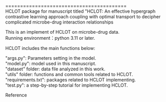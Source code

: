 ========================================= <br>
HCLOT package for manuscript titled "HCLOT: An effective hypergraph contrastive learning approach coupling with optimal transport to decipher <br>
complicated microbe-drug interaction relationships <br>

This is an implement of HCLOT on microbe-drug data. <br>
Running environment：python 3.11 or later.  <br>

HCLOT includes the main functions below:  <br>

"args.py": Parameters setting in the model.  <br>
"model.py": model used in this manuscript.  <br>
"dataset" folder: data file analyzed in this work.  <br>
"utils" folder: functions and common tools related to HCLOT.  <br>
"requirements.txt": packages related to HCLOT implementing. <br>
"test.py": a step-by-step tutorial for implementing HCLOT.  <br>

Reference  <br>
